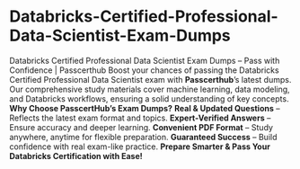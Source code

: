 # Databricks-Certified-Professional-Data-Scientist-Exam-Dumps
Databricks Certified Professional Data Scientist Exam Dumps – Pass with Confidence | Passcerthub
Boost your chances of passing the Databricks Certified Professional Data Scientist exam with **Passcerthub**’s latest dumps. Our comprehensive study materials cover machine learning, data modeling, and Databricks workflows, ensuring a solid understanding of key concepts.
**Why Choose PasscertHub’s Exam Dumps?**
**Real & Updated Questions** – Reflects the latest exam format and topics.
**Expert-Verified Answers** – Ensure accuracy and deeper learning.
**Convenient PDF Format** – Study anywhere, anytime for flexible preparation.
**Guaranteed Success** – Build confidence with real exam-like practice.
**Prepare Smarter & Pass Your Databricks Certification with Ease!**
